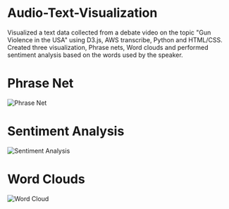 # Audio-Text-Visualization
Visualized a text data collected from a debate video on the topic "Gun Violence in the USA" using D3.js, AWS transcribe, Python and HTML/CSS. Created three visualization, Phrase nets, Word clouds and performed sentiment analysis based on the words used by the speaker. 



# Phrase Net
![Phrase Net](https://github.com/Siddheshwari19/Audio-Text-Visualization/assets/93153714/784f4d9b-8f94-4878-8421-5d7bcba999b5)

# Sentiment Analysis
![Sentiment Analysis](https://github.com/Siddheshwari19/Audio-Text-Visualization/assets/93153714/86211f0e-4793-449a-89f3-42e502a1496e)

# Word Clouds
![Word Cloud](https://github.com/Siddheshwari19/Audio-Text-Visualization/assets/93153714/e1771eb5-2c76-4616-8b0e-34118fc55573)
